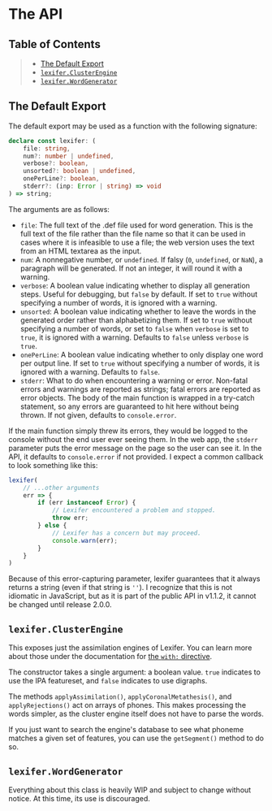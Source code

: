 # The API

## Table of Contents

> - [The Default Export](#the-default-export)
> - [`lexifer.ClusterEngine`](#lexiferclusterengine)
> - [`lexifer.WordGenerator`](#lexiferwordgenerator)

## The Default Export

The default export may be used as a function with the following signature:

```ts
declare const lexifer: (
    file: string,
    num?: number | undefined,
    verbose?: boolean,
    unsorted?: boolean | undefined,
    onePerLine?: boolean,
    stderr?: (inp: Error | string) => void
) => string;
```

The arguments are as follows:

- `file`: The full text of the .def file used for word generation. This is the
full text of the file rather than the file name so that it can be used in cases
where it is infeasible to use a file; the web version uses the text from an
HTML textarea as the input.
- `num`: A nonnegative number, or `undefined`. If falsy (`0`, `undefined`, or
`NaN`), a paragraph will be generated. If not an integer, it will round it with
a warning.
- `verbose`: A boolean value indicating whether to display all generation
steps. Useful for debugging, but `false` by default. If set to `true` without
specifying a number of words, it is ignored with a warning.
- `unsorted`: A boolean value indicating whether to leave the words in the
generated order rather than alphabetizing them. If set to `true` without
specifying a number of words, or set to `false` when `verbose` is set to
`true`, it is ignored with a warning. Defaults to `false` unless `verbose` is
`true`.
- `onePerLine`: A boolean value indicating whether to only display one word per
output line. If set to `true` without specifying a number of words, it is
ignored with a warning. Defaults to `false`.
- `stderr`: What to do when encountering a warning or error. Non-fatal errors
and warnings are reported as strings; fatal errors are reported as error
objects. The body of the main function is wrapped in a try-catch statement, so
any errors are guaranteed to hit here without being thrown. If not given,
defaults to `console.error`.

If the main function simply threw its errors, they would be logged to the
console without the end user ever seeing them. In the web app, the `stderr`
parameter puts the error message on the page so the user can see it. In the
API, it defaults to `console.error` if not provided. I expect a common
callback to look something like this:

```js
lexifer(
    // ...other arguments
    err => {
        if (err instanceof Error) {
            // Lexifer encountered a problem and stopped.
            throw err;
        } else {
            // Lexifer has a concern but may proceed.
            console.warn(err);
        }
    }
)
```

Because of this error-capturing parameter, lexifer guarantees that it always
returns a string (even if that string is `''`). I recognize that this is not
idiomatic in JavaScript, but as it is part of the public API in v1.1.2, it
cannot be changed until release 2.0.0.

## `lexifer.ClusterEngine`

This exposes just the assimilation engines of Lexifer. You can learn more about
those under the documentation for [the `with:`
directive](./grammar.md#options--the-with-directive).

The constructor takes a single argument: a boolean value. `true` indicates to
use the IPA featureset, and `false` indicates to use digraphs.

The methods `applyAssimilation()`, `applyCoronalMetathesis()`, and
`applyRejections()` act on arrays of phones. This makes processing the words
simpler, as the cluster engine itself does not have to parse the words.

If you just want to search the engine's database to see what phoneme matches a
given set of features, you can use the `getSegment()` method to do so.

## `lexifer.WordGenerator`

Everything about this class is heavily WIP and subject to change without
notice. At this time, its use is discouraged.

